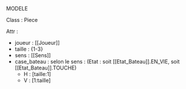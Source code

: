 MODELE

Class : Piece

Attr : 
-	joueur : [[Joueur]]
-	taille : {1-3}
-	sens : [[Sens]]
-	case_bateau : selon le sens : (Etat : soit [[Etat_Bateau]].EN_VIE, soit [[Etat_Bateau]].TOUCHE)
	-	H : [taille:1] 
	-	V : [1:taille]